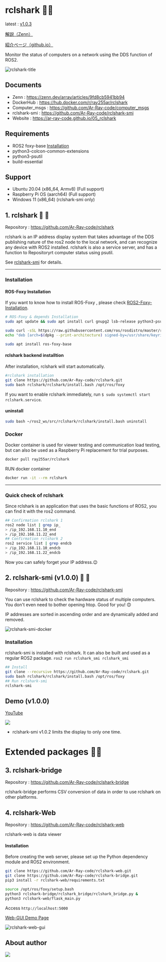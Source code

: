 # rclshark​ :turtle::shark:

latest : [v1.0.3](https://github.com/Ar-Ray-code/rclshark/releases/tag/v1.0.3)

[解説（Zenn）](https://zenn.dev/array/articles/9fd8cb5941bb94)

[紹介ページ（github.io）](https://ar-ray-code.github.io/05_rclshark/index.html)

Monitor the status of computers on a network using the DDS function of ROS2.

![rclshark-title](images_for_readme/rclshark-title.png)

## Documents

- Zenn : https://zenn.dev/array/articles/9fd8cb5941bb94
- DockerHub : https://hub.docker.com/r/ray255ar/rclshark
- Computer_msgs : https://github.com/Ar-Ray-code/computer_msgs
- rclshark-smi : https://github.com/Ar-Ray-code/rclshark-smi
- Website : https://ar-ray-code.github.io/05_rclshark

## Requirements

- ROS2 foxy-base [Installation](https://docs.ros.org/en/foxy/Installation.html)
- python3-colcon-common-extensions
- python3-psutil
- build-essential

## Support

- Ubuntu 20.04 (x86_64, Armv8) (Full support)
- Raspberry Pi OS (aarch64) (Full support)
- Windows 11 (x86_64) (rclshark-smi only)



## 1. rclshark​ :turtle: :shark:

Repository : https://github.com/Ar-Ray-code/rclshark

rclshark is an IP address display system that takes advantage of the DDS publishing nature of the ros2 node to the local network, and can recognize any device with ROS2 installed.
rclshark is also a service server, and has a function to Repositoryrt computer status using psutil.

See [rclshark-smi](https://github.com/Ar-Ray-code/rclshark#rclshark-smi-turtle-shark) for details.

---

### Installation

#### ROS-Foxy Installation

If you want to know how to install ROS-Foxy , please check [ROS2-Foxy-Installation](https://docs.ros.org/en/foxy/Installation/Ubuntu-Install-Debians.html).

```bash
# ROS-Foxy & depends Installation
sudo apt update && sudo apt install curl gnupg2 lsb-release python3-psutil python3-colcon-common-extensions build-essential git

sudo curl -sSL https://raw.githubusercontent.com/ros/rosdistro/master/ros.key  -o /usr/share/keyrings/ros-archive-keyring.gpg
echo "deb [arch=$(dpkg --print-architecture) signed-by=/usr/share/keyrings/ros-archive-keyring.gpg] http://packages.ros.org/ros2/ubuntu $(lsb_release -cs) main" | sudo tee /etc/apt/sources.list.d/ros2.list > /dev/null

sudo apt install ros-foxy-base
```

#### rclshark backend installtion

After installation, rclshark will start automatically.

```bash
#rclshark installation
git clone https://github.com/Ar-Ray-code/rclshark.git
sudo bash rclshark/rclshark/install.bash /opt/ros/foxy
```

If you want to enable rclshark immediately, run  `$ sudo systemctl start rclshark.service`.

#### uninstall

```bash
sudo bash ~/ros2_ws/src/rclshark/rclshark/install.bash uninstall
```

### Docker

Docker container is used for viewer testing and communication load testing, but can also be used as a Raspberry Pi replacement for trial purposes.

```bash
docker pull ray255ar/rclshark
```

RUN docker container
```bash
docker run -it --rm rclshark
```

---

### Quick check of rclshark

Since rclshark is an application that uses the basic functions of ROS2, you can find it with the ros2 command.

```bash
## Confirmation rclshark 1
ros2 node list | grep ip_
> /ip_192.168.11.10_end
> /ip_192.168.11.22_end
## Confirmation rclshark 2
ros2 service list | grep endcb
> /ip_192.168.11.10_endcb
> /ip_192.168.11.22_endcb
```

Now you can safely forget your IP address.:wink:



## 2. rclshark-smi (v1.0.0)​ :turtle: :shark:

Repository : https://github.com/Ar-Ray-code/rclshark-smi

You can use rclshark to check the hardware status of multiple computers. You don't even need to bother opening htop. Good for you! :blush:

IP addresses are sorted in ascending order and are dynamically added and removed.

![rclshark-smi-docker](images_for_readme/rclshark-smi-docker.png)

###  Installation 

rclshark-smi is installed with rclshark. It can also be built and used as a regular ROS2 package. `ros2 run rclshark_smi rclshark_smi`

```bash
## Install
git clone --recursive https://github.com/Ar-Ray-code/rclshark.git
sudo bash rclshark/rclshark/install.bash /opt/ros/foxy
## Run rclshark-smi
rclshark-smi
```

## Demo (v1.0.0)

[YouTube](https://youtu.be/SC5XEYPq4D0)

![](images_for_readme/rclshark-demo.gif)

- rclshark-smi v1.0.2 limits the display to only one time.



# Extended packages :shark::snake:

## 3. rclshark-bridge

Repository : https://github.com/Ar-Ray-code/rclshark-bridge

rclshark-bridge performs CSV conversion of data in order to use rclshark on other platforms.

## 4. rclshark-Web

Repository : https://github.com/Ar-Ray-code/rclshark-web

rclshark-web is data viewer

#### Installation

Before creating the web server, please set up the Python dependency module and ROS2 environment.

```bash
git clone https://github.com/Ar-Ray-code/rclshark-web.git
git clone https://github.com/Ar-Ray-code/rclshark-bridge.git
pip3 install -r rclshark-web/requirements.txt

source /opt/ros/foxy/setup.bash
python3 rclshark-bridge/rclshark_bridge/rclshark_bridge.py &
python3 rclshark-web/flask_main.py
```

Access `http://localhost:5000`

[Web-GUI Demo Page](https://ar-ray-code.github.io/05_rclshark/rclshark-web/templates/index.html)

![rclshark-web-gui](images_for_readme/rclshark-web-gui.png)



## About author

![](images_for_readme/author_description.png)

